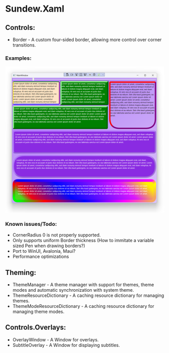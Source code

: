 # Sundew.Xaml

## Controls:
* Border - A custom four-sided border, allowing more control over corner transitions.

### Examples:
![Examples](Source/Resources/Examples.png)

### Known issues/Todo:
* CornerRadius 0 is not properly supported.
* Only supports uniform Border thickness (How to immitate a variable sized Pen when drawing borders?)
* Port to WinUI, Avalonia, Maui?
* Performance optimizations

## Theming:
* ThemeManager - A theme manager with support for themes, theme modes and automatic synchronization with system theme.
* ThemeResourceDictionary - A caching resource dictionary for managing themes.
* ThemeModeResourceDictionary - A caching resource dictionary for managing theme modes.

## Controls.Overlays:
* OverlayWindow - A Window for overlays.
* SubtitleOverlay - A Window for displaying subtitles.